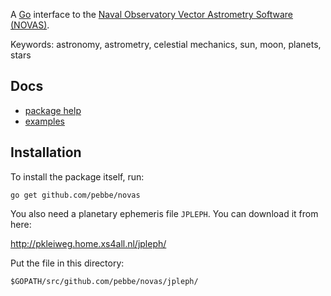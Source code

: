 A [Go](http://golang.org/) interface to the [Naval Observatory Vector Astrometry Software (NOVAS)](http://aa.usno.navy.mil/software/novas/).

Keywords: astronomy, astrometry, celestial mechanics, sun, moon, planets, stars

## Docs

 * [package help](http://godoc.org/github.com/pebbe/novas)
 * [examples](https://github.com/pebbe/novas/tree/master/examples)

## Installation

To install the package itself, run:

    go get github.com/pebbe/novas

You also need a planetary ephemeris file `JPLEPH`. You can download it from here:

http://pkleiweg.home.xs4all.nl/jpleph/

Put the file in this directory:

    $GOPATH/src/github.com/pebbe/novas/jpleph/
